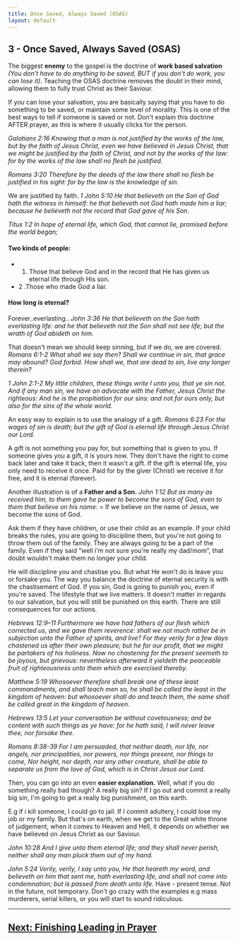 ```yaml
---
title: Once Saved, Always Saved (OSAS)
layout: default
---
```


## 3 - Once Saved, Always Saved (OSAS)

The biggest **enemy** to the gospel is the doctrine of **work based salvation** _(You don’t have to do anything to be saved, BUT if you don't do work, you can lose it)_. Teaching the OSAS doctrine removes the doubt in their mind, allowing them to fully trust Christ as their Saviour. 

If you can lose your salvation, you are basically saying that you have to do something to be saved, or maintain some level of morality. This is one of the best ways to tell if someone is saved or not. Don't explain this doctrine AFTER prayer, as this is where it usually clicks for the person.

  _Galatians 2:16
  Knowing that a man is not justified by the works of the law, but by the faith of Jesus Christ, even we have believed in Jesus Christ, that we might be justified by the faith of Christ, and not by the works of the law: for by the works of the law shall no flesh be justified._

  _Romans 3:20
  Therefore by the deeds of the law there shall no flesh be justified in his sight: for by the law is the knowledge of sin._

  We are justified by faith. 
  _1 John 5:10
  He that believeth on the Son of God hath the witness in himself: he that believeth not God hath made him a liar; because he believeth not the record that God gave of his Son._

  _Titus 1:2
  In hope of eternal life, which God, that cannot lie, promised before the world began;_

#### Two kinds of people: 
* 1. Those that believe God and in the record that He has given us eternal life through His son. 
* 2 .Those who made God a liar. 

#### How long is eternal? 
Forever..everlasting..
  _John 3:36
   He that believeth on the Son hath everlasting life: and he that believeth not the Son shall not see life; but the wrath of God abideth on him._

That doesn't mean we should keep sinning, but if we do, we are covered.
   _Romans 6:1-2
   What shall we say then? Shall we continue in sin, that grace may abound? God forbid. How shall we, that are dead to sin, live any longer therein?_

  _1 John 2:1-2
  My little children, these things write I unto you, that ye sin not. And if any man sin, we have an advocate with the Father, Jesus Christ the righteous: And he is the propitiation for our sins: and not for ours only, but also for the sins of the whole world._

An easy way to explain is to use the analogy of a gift.
  _Romans 6:23
  For the wages of sin is death; but the gift of God is eternal life through Jesus Christ our Lord._

A gift is not something you pay for, but something that is given to you. If someone gives you a gift, it is yours now. They don't have the right to come back later and take it back, then it wasn't a gift. If the gift is eternal life, you only need to receive it once. Paid for by the giver (Christ) we receive it for free, and it is eternal (forever). 

Another illustration is of a **Father and a Son.**
  _John 1:12
  But as many as received him, to them gave he power to become the sons of God, even to them that believe on his name:_
= If we believe on the name of Jesus, we become the sons of God. 

Ask them if they have children, or use their child as an example. 
If your child breaks the rules, you are going to discipline them, but you're not going to throw them out of the family. They are always going to be a part of the family. Even if they said “well i'm not sure you're really my dad/mom”, that doubt wouldn't make them no longer your child. 

He will discipline you and chastise you. But what He won't do is leave you or forsake you. The way you balance the doctrine of eternal security is with the chastisement of God. If you sin, God is going to punish you, even if you're saved. The lifestyle that we live matters. It doesn't matter in regards to our salvation, but you will still be punished on this earth. There are still consequences for our actions. 

  _Hebrews 12:9–11
  Furthermore we have had fathers of our flesh which corrected us, and we gave them reverence: shall we not much rather be in subjection unto the Father of spirits, and live? For they verily for a few days chastened us after their own pleasure; but he for our profit, that we might be partakers of his holiness. Now no chastening for the present seemeth to be joyous, but grievous: nevertheless afterward it yieldeth the peaceable fruit of righteousness unto them which are exercised thereby._

  _Matthew 5:19
  Whosoever therefore shall break one of these least commandments, and shall teach men so, he shall be called the least in the kingdom of heaven: but whosoever shall do and teach them, the same shall be called great in the kingdom of heaven._

  _Hebrews 13:5
  Let your conversation be without covetousness; and be content with such things as ye have: for he hath said, I will never leave thee, nor forsake thee._

  _Romans 8:38-39
  For I am persuaded, that neither death, nor life, nor angels, nor principalities, nor powers, nor things present, nor things to come, Nor height, nor depth, nor any other creature, shall be able to separate us from the love of God, which is in Christ Jesus our Lord._

Then, you can go into an even **easier explanation.**
Well, what if you do something really bad though? A really big sin? 
If I go out and commit a really big sin, I'm going to get a really big punishment, on this earth. 

E.g if i kill someone, I could go to jail. If I commit adultery, I could lose my job or my family. 
But that's on earth, when we get to the Great white throne of judgement, when it comes to Heaven and Hell, it depends on whether we have believed on Jesus Christ as our Saviour. 

  _John 10:28
  And I give unto them eternal life; and they shall never perish, neither shall any man pluck them out of my hand._

  _John 5:24
  Verily, verily, I say unto you, He that heareth my word, and believeth on him that sent me, hath everlasting life, and shall not come into condemnation; but is passed from death unto life._
Have - present tense. Not in the future, not temporary. 
Don't go crazy with the examples e.g mass murderers, serial killers, or you will start to sound ridiculous. 

---

## [Next: Finishing Leading in Prayer](soulwinning/soulwinning-instruction/lead-in-prayer)
